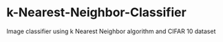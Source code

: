 # k-Nearest-Neighbor-Classifier
Image classifier using k Nearest Neighbor algorithm and CIFAR 10 dataset
